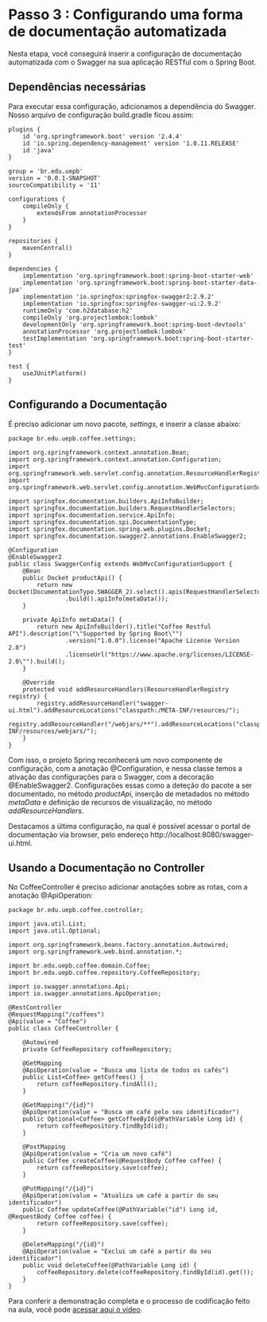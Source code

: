 # Passo 3 : Configurando uma forma de documentação automatizada

Nesta etapa, você conseguirá inserir a configuração de documentação automatizada com o Swagger na sua aplicação RESTful com o Spring Boot. 

## Dependências necessárias

Para executar essa configuração, adicionamos a dependência do Swagger. Nosso arquivo de configuração build.gradle ficou assim:

```
plugins {
	id 'org.springframework.boot' version '2.4.4'
	id 'io.spring.dependency-management' version '1.0.11.RELEASE'
	id 'java'
}

group = 'br.edu.uepb'
version = '0.0.1-SNAPSHOT'
sourceCompatibility = '11'

configurations {
	compileOnly {
		extendsFrom annotationProcessor
	}
}

repositories {
	mavenCentral()
}

dependencies {
	implementation 'org.springframework.boot:spring-boot-starter-web'
    implementation 'org.springframework.boot:spring-boot-starter-data-jpa'
    implementation 'io.springfox:springfox-swagger2:2.9.2'
	implementation 'io.springfox:springfox-swagger-ui:2.9.2'
	runtimeOnly 'com.h2database:h2'
	compileOnly 'org.projectlombok:lombok'
	developmentOnly 'org.springframework.boot:spring-boot-devtools'
	annotationProcessor 'org.projectlombok:lombok'
	testImplementation 'org.springframework.boot:spring-boot-starter-test'
}

test {
	useJUnitPlatform()
}
```

## Configurando a Documentação

É preciso adicionar um novo pacote, *settings*, e inserir a classe abaixo:

```
package br.edu.uepb.coffee.settings;

import org.springframework.context.annotation.Bean;
import org.springframework.context.annotation.Configuration;
import org.springframework.web.servlet.config.annotation.ResourceHandlerRegistry;
import org.springframework.web.servlet.config.annotation.WebMvcConfigurationSupport;

import springfox.documentation.builders.ApiInfoBuilder;
import springfox.documentation.builders.RequestHandlerSelectors;
import springfox.documentation.service.ApiInfo;
import springfox.documentation.spi.DocumentationType;
import springfox.documentation.spring.web.plugins.Docket;
import springfox.documentation.swagger2.annotations.EnableSwagger2;

@Configuration
@EnableSwagger2
public class SwaggerConfig extends WebMvcConfigurationSupport {
    @Bean
    public Docket productApi() {
        return new Docket(DocumentationType.SWAGGER_2).select().apis(RequestHandlerSelectors.basePackage("br.edu.uepb.coffee"))
                .build().apiInfo(metaData());
    }

    private ApiInfo metaData() {
        return new ApiInfoBuilder().title("Coffee Restful API").description("\"Supported by Spring Boot\"")
                .version("1.0.0").license("Apache License Version 2.0")
                .licenseUrl("https://www.apache.org/licenses/LICENSE-2.0\"").build();
    }

    @Override
    protected void addResourceHandlers(ResourceHandlerRegistry registry) {
        registry.addResourceHandler("swagger-ui.html").addResourceLocations("classpath:/META-INF/resources/");
        registry.addResourceHandler("/webjars/**").addResourceLocations("classpath:/META-INF/resources/webjars/");
    }
}
```

Com isso, o projeto Spring reconhecerá um novo componente de configuração, com a anotação @Configuration, e nessa classe temos a ativação das configurações para o Swagger, com a decoração @EnableSwagger2. Configurações essas como a deteção do pacote a ser documentado, no método *productApi*, inserção de metadados no método *metaData* e definição de recursos de visualização, no método *addResourceHandlers*. 

Destacamos a última configuração, na qual é possível acessar o portal de documentação via browser, pelo endereço http://localhost:8080/swagger-ui.html.

## Usando a Documentação no Controller

No CoffeeController é preciso adicionar anotações sobre as rotas, com a anotação @ApiOperation:

```
package br.edu.uepb.coffee.controller;

import java.util.List;
import java.util.Optional;

import org.springframework.beans.factory.annotation.Autowired;
import org.springframework.web.bind.annotation.*;

import br.edu.uepb.coffee.domain.Coffee;
import br.edu.uepb.coffee.repository.CoffeeRepository;

import io.swagger.annotations.Api;
import io.swagger.annotations.ApiOperation;

@RestController
@RequestMapping("/coffees")
@Api(value = "Coffee")
public class CoffeeController {

    @Autowired
    private CoffeeRepository coffeeRepository;

    @GetMapping
    @ApiOperation(value = "Busca uma lista de todos os cafés")
    public List<Coffee> getCoffees() {
        return coffeeRepository.findAll();
    }

    @GetMapping("/{id}")
    @ApiOperation(value = "Busca um café pelo seu identificador")
    public Optional<Coffee> getCoffeeById(@PathVariable Long id) {
        return coffeeRepository.findById(id);
    }

    @PostMapping
    @ApiOperation(value = "Cria um novo café")
    public Coffee createCoffee(@RequestBody Coffee coffee) {
        return coffeeRepository.save(coffee);
    }

    @PutMapping("/{id}")
    @ApiOperation(value = "Atualiza um café a partir do seu identificador")
    public Coffee updateCoffee(@PathVariable("id") Long id, @RequestBody Coffee coffee) {
        return coffeeRepository.save(coffee);
    }

    @DeleteMapping("/{id}")
    @ApiOperation(value = "Exclui um café a partir do seu identificador")
    public void deleteCoffee(@PathVariable Long id) {
        coffeeRepository.delete(coffeeRepository.findById(id).get());
    }
}
```

Para conferir a demonstração completa e o processo de codificação feito na aula, você pode [acessar aqui o vídeo](https://drive.google.com/file/d/175KTpqp1dDhuktMR64UfifRZ0SQJS6TF/view?usp=sharing).
